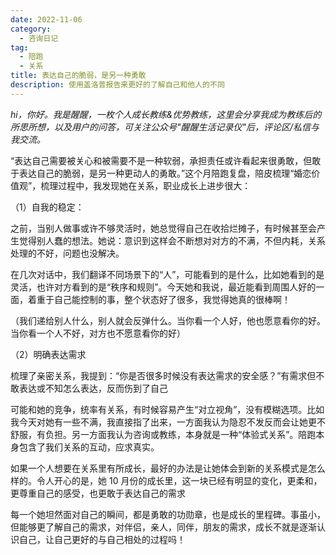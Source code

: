 ```yaml
---
date: 2022-11-06
category:
  - 咨询日记
tag:
  - 陪跑
  - 关系
title: 表达自己的脆弱，是另一种勇敢
description: 使用盖洛普报告来更好的了解自己和他人的不同
---
```


*hi，你好。我是醒醒，一枚个人成长教练&优势教练，这里会分享我成为教练后的所思所想，以及用户的问答，可关注公众号"醒醒生活记录仪"后，评论区/私信与我交流。*

“表达自己需要被关心和被需要不是一种软弱，承担责任或许看起来很勇敢，但敢于表达自己的脆弱，是另一种更动人的勇敢。”这个月陪跑复盘，陪皮梳理“婚恋价值观”，梳理过程中，我发现她在关系，职业成长上进步很大：

（1）自我的稳定：

之前，当别人做事或许不够灵活时，她总觉得自己在收拾烂摊子，有时候甚至会产生觉得别人蠢的想法。她说：意识到这样会不断想对对方的不满，不但内耗，关系处理的不好，问题也没解决。

在几次对话中，我们翻译不同场景下的“人”，可能看到的是什么，比如她看到的是灵活，也许对方看到的是“秩序和规则”。今天她和我说，最近能看到周围人好的一面，着重于自己能控制的事，整个状态好了很多，我觉得她真的很棒啊！

（我们递给别人什么，别人就会反弹什么。当你看一个人好，他也愿意看你的好。当你看一个人不好，对方也不愿意看你的好）

（2）明确表达需求

梳理了亲密关系，我提到：“你是否很多时候没有表达需求的安全感？”有需求但不敢表达或不知怎么表达，反而伤到了自己

可能和她的竞争，统率有关系，有时候容易产生“对立视角”，没有模糊选项。比如我今天对她有一些不满，我直接指了出来，一方面我认为隐忍不发反而会让她更不舒服，有负担。另一方面我认为咨询或教练，本身就是一种“体验式关系”。陪跑本身包含了我们关系的互动，应求真实。

如果一个人想要在关系里有所成长，最好的办法是让她体会到新的关系模式是怎么样的。令人开心的是，她 10 月份的成长里，这一块已经有明显的变化，更柔和，更尊重自己的感受，也更敢于表达自己的需求

每一个她坦然面对自己的瞬间，都是勇敢的功勋章，也是成长的里程碑。事虽小，但能够更了解自己的需求，对伴侣，亲人，同伴，朋友的需求，成长不就是逐渐认识自己，让自己更好的与自己相处的过程吗！